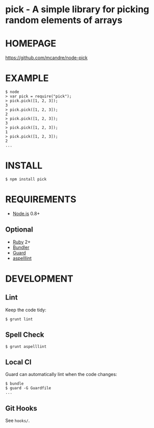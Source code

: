 # pick - A simple library for picking random elements of arrays

# HOMEPAGE

https://github.com/mcandre/node-pick

# EXAMPLE

```
$ node
> var pick = require("pick");
> pick.pick([1, 2, 3]);
3
> pick.pick([1, 2, 3]);
2
> pick.pick([1, 2, 3]);
3
> pick.pick([1, 2, 3]);
1
> pick.pick([1, 2, 3]);
2
...
```

# INSTALL

```
$ npm install pick
```

# REQUIREMENTS

* [Node.js](http://nodejs.org/) 0.8+

## Optional

* [Ruby](https://www.ruby-lang.org/) 2+
* [Bundler](http://bundler.io/)
* [Guard](http://guardgem.org/)
* [aspelllint](https://github.com/mcandre/aspelllint)

# DEVELOPMENT

## Lint

Keep the code tidy:

```
$ grunt lint
```

## Spell Check

```
$ grunt aspelllint
```

## Local CI

Guard can automatically lint when the code changes:

```
$ bundle
$ guard -G Guardfile
...
```

## Git Hooks

See `hooks/`.
